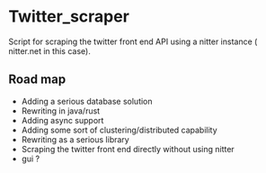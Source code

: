 # Twitter_scraper
Script for scraping the twitter front end API using a nitter instance ( nitter.net in this case).

## Road map
- Adding a serious database solution
- Rewriting in java/rust
- Adding async support
- Adding some sort of clustering/distributed capability
- Rewriting as a serious library
- Scraping the twitter front end directly without using nitter
- gui ?
